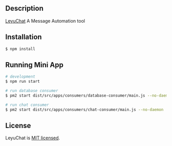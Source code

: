 ## Description

[LeyuChat](https://dev.leyuchat.com/) A Message Automation tool

## Installation

```bash
$ npm install
```

## Running Mini App

```bash
# development
$ npm run start

# run database consumer
$ pm2 start dist/src/apps/consumers/database-consumer/main.js --no-daemon

# run chat consumer
$ pm2 start dist/src/apps/consumers/chat-consumer/main.js --no-daemon
```

## License

LeyuChat is [MIT licensed](LICENSE).
